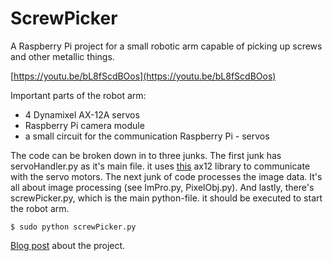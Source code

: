 # ScrewPicker

A Raspberry Pi project for a small robotic arm capable of picking up screws and other metallic things.

[https://youtu.be/bL8fScdBOos](https://youtu.be/bL8fScdBOos)

Important parts of the robot arm:

- 4 Dynamixel AX-12A servos
- Raspberry Pi camera module
- a small circuit for the communication Raspberry Pi - servos

The code can be broken down in to three junks. The first junk has servoHandler.py as it's main file. it uses [this](https://github.com/thiagohersan/memememe/tree/master/Python/ax12) ax12 library
to communicate with the servo motors. The next junk of code processes the image data. It's all about image processing (see ImPro.py, PixelObj.py).
And lastly, there's screwPicker.py, which is the main python-file. it should be executed to start the robot arm.

```engine='sh'
$ sudo python screwPicker.py
```

[Blog post](http://electrondust.com/2017/10/28/raspberry-pi-robot-arm-with-simple-computer-vision/) about the project.
